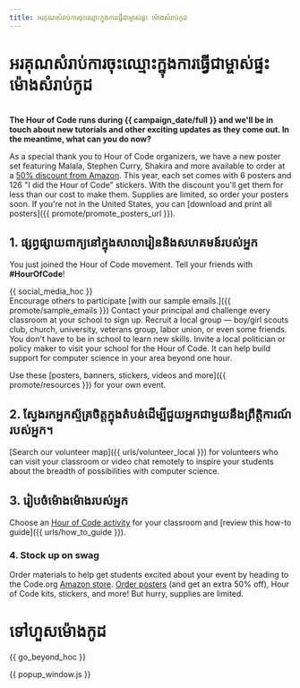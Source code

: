 ```yaml
---
title: អរគុណសំរាប់ការចុះឈ្មេាះក្នុងការធ្វើជាម្ចាស់ផ្ទះ ម៉ោងសំរាប់កូដ
---
```


# អរគុណសំរាប់ការចុះឈ្មេាះក្នុងការធ្វើជាម្ចាស់ផ្ទះ ម៉ោងសំរាប់កូដ

<br /> **The Hour of Code runs during {{ campaign_date/full }} and we'll be in touch about new tutorials and other exciting updates as they come out. In the meantime, what can you do now?**

As a special thank you to Hour of Code organizers, we have a new poster set featuring Malala, Stephen Curry, Shakira and more available to order at a [50% discount from Amazon](https://www.amazon.com/promocode/A3QAYNZUZTSSNQ). This year, each set comes with 6 posters and 126 "I did the Hour of Code" stickers. With the discount you'll get them for less than our cost to make them. Supplies are limited, so order your posters soon. If you're not in the United States, you can [download and print all posters]({{ promote/promote_posters_url }}).

## 1. ផ្សព្វផ្សាយពាក្យនៅក្នុងសាលារៀននិងសហគមន៍របស់អ្នក

You just joined the Hour of Code movement. Tell your friends with **#HourOfCode**!

{{ social_media_hoc }} <br /> Encourage others to participate [with our sample emails.]({{ promote/sample_emails }}) Contact your principal and challenge every classroom at your school to sign up. Recruit a local group — boy/girl scouts club, church, university, veterans group, labor union, or even some friends. You don't have to be in school to learn new skills. Invite a local politician or policy maker to visit your school for the Hour of Code. It can help build support for computer science in your area beyond one hour.

Use these [posters, banners, stickers, videos and more]({{ promote/resources }}) for your own event.

## 2. ស្វែងរកអ្នកស្ម័គ្រចិត្ដក្នុងតំបន់ដើម្បីជួយអ្នកជាមួយនឹងព្រឹត្តិការណ៍របស់អ្នក។

[Search our volunteer map]({{ urls/volunteer_local }}) for volunteers who can visit your classroom or video chat remotely to inspire your students about the breadth of possibilities with computer science.

## 3. រៀបចំម៉ោងម៉ោងរបស់អ្នក

Choose an [Hour of Code activity](https://hourofcode.com/learn) for your classroom and [review this how-to guide]({{ urls/how_to_guide }}).

### 4. Stock up on swag

Order materials to help get students excited about your event by heading to the Code.org [Amazon store](https://www.amazon.com/stores/page/8557B2A6-EBF2-4C9F-95C5-C3256FBA0220). [Order posters](https://www.amazon.com/promocode/A3QAYNZUZTSSNQ) (and get an extra 50% off), Hour of Code kits, stickers, and more! But hurry, supplies are limited.

# ទៅហួសម៉ោង​កូដ

{{ go_beyond_hoc }}

{{ popup_window.js }}
